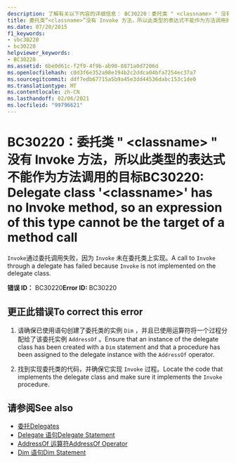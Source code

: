 ```yaml
---
description: 了解有关以下内容的详细信息： BC30220：委托类 " <classname> " 没有 Invoke 方法，所以此类型的表达式不能作为方法调用的目标
title: 委托类“<classname>”没有 Invoke 方法，所以此类型的表达式不能作为方法调用的目标
ms.date: 07/20/2015
f1_keywords:
- vbc30220
- bc30220
helpviewer_keywords:
- BC30220
ms.assetid: 6be0d61c-f2f9-4f9b-ab90-8871a0d7206d
ms.openlocfilehash: c0d3f6e352a98e194b2c2ddca04bfa7254ec37a7
ms.sourcegitcommit: ddf7edb67715a5b9a45e3dd44536dabc153c1de0
ms.translationtype: MT
ms.contentlocale: zh-CN
ms.lasthandoff: 02/06/2021
ms.locfileid: "99796621"
---
```

# <a name="bc30220-delegate-class-classname-has-no-invoke-method-so-an-expression-of-this-type-cannot-be-the-target-of-a-method-call"></a><span data-ttu-id="e9030-103">BC30220：委托类 " \<classname> " 没有 Invoke 方法，所以此类型的表达式不能作为方法调用的目标</span><span class="sxs-lookup"><span data-stu-id="e9030-103">BC30220: Delegate class '\<classname>' has no Invoke method, so an expression of this type cannot be the target of a method call</span></span>

<span data-ttu-id="e9030-104">`Invoke`通过委托调用失败，因为 `Invoke` 未在委托类上实现。</span><span class="sxs-lookup"><span data-stu-id="e9030-104">A call to `Invoke` through a delegate has failed because `Invoke` is not implemented on the delegate class.</span></span>

 <span data-ttu-id="e9030-105">**错误 ID：** BC30220</span><span class="sxs-lookup"><span data-stu-id="e9030-105">**Error ID:** BC30220</span></span>

## <a name="to-correct-this-error"></a><span data-ttu-id="e9030-106">更正此错误</span><span class="sxs-lookup"><span data-stu-id="e9030-106">To correct this error</span></span>

1. <span data-ttu-id="e9030-107">请确保已使用语句创建了委托类的实例 `Dim` ，并且已使用运算符将一个过程分配给了该委托实例 `AddressOf` 。</span><span class="sxs-lookup"><span data-stu-id="e9030-107">Ensure that an instance of the delegate class has been created with a `Dim` statement and that a procedure has been assigned to the delegate instance with the `AddressOf` operator.</span></span>

2. <span data-ttu-id="e9030-108">找到实现委托类的代码，并确保它实现 `Invoke` 过程。</span><span class="sxs-lookup"><span data-stu-id="e9030-108">Locate the code that implements the delegate class and make sure it implements the `Invoke` procedure.</span></span>

## <a name="see-also"></a><span data-ttu-id="e9030-109">请参阅</span><span class="sxs-lookup"><span data-stu-id="e9030-109">See also</span></span>

- [<span data-ttu-id="e9030-110">委托</span><span class="sxs-lookup"><span data-stu-id="e9030-110">Delegates</span></span>](../../programming-guide/language-features/delegates/index.md)
- [<span data-ttu-id="e9030-111">Delegate 语句</span><span class="sxs-lookup"><span data-stu-id="e9030-111">Delegate Statement</span></span>](../statements/delegate-statement.md)
- [<span data-ttu-id="e9030-112">AddressOf 运算符</span><span class="sxs-lookup"><span data-stu-id="e9030-112">AddressOf Operator</span></span>](../operators/addressof-operator.md)
- [<span data-ttu-id="e9030-113">Dim 语句</span><span class="sxs-lookup"><span data-stu-id="e9030-113">Dim Statement</span></span>](../statements/dim-statement.md)
